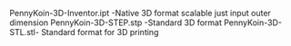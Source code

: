PennyKoin-3D-Inventor.ipt -Native 3D format scalable just input outer dimension
PennyKoin-3D-STEP.stp  -Standard 3D format
PennyKoin-3D-STL.stl- Standard format for 3D printing
